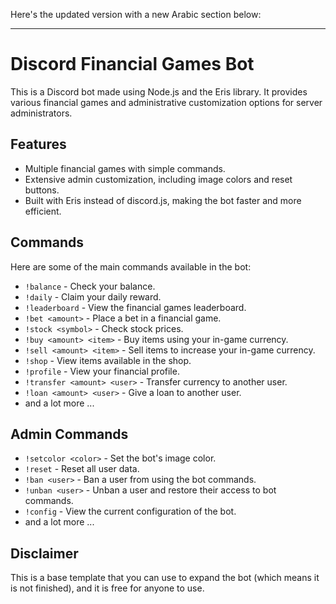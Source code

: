 Here's the updated version with a new Arabic section below:

---

# Discord Financial Games Bot

This is a Discord bot made using Node.js and the Eris library. It provides various financial games and administrative customization options for server administrators.

## Features

- Multiple financial games with simple commands.
- Extensive admin customization, including image colors and reset buttons.
- Built with Eris instead of discord.js, making the bot faster and more efficient.

## Commands

Here are some of the main commands available in the bot:

- `!balance` - Check your balance.
- `!daily` - Claim your daily reward.
- `!leaderboard` - View the financial games leaderboard.
- `!bet <amount>` - Place a bet in a financial game.
- `!stock <symbol>` - Check stock prices.
- `!buy <amount> <item>` - Buy items using your in-game currency.
- `!sell <amount> <item>` - Sell items to increase your in-game currency.
- `!shop` - View items available in the shop.
- `!profile` - View your financial profile.
- `!transfer <amount> <user>` - Transfer currency to another user.
- `!loan <amount> <user>` - Give a loan to another user.
- and a lot more ...

## Admin Commands

- `!setcolor <color>` - Set the bot's image color.
- `!reset` - Reset all user data.
- `!ban <user>` - Ban a user from using the bot commands.
- `!unban <user>` - Unban a user and restore their access to bot commands.
- `!config` - View the current configuration of the bot.
- and a lot more ...

## Disclaimer
This is a base template that you can use to expand the bot (which means it is not finished), and it is free for anyone to use.
